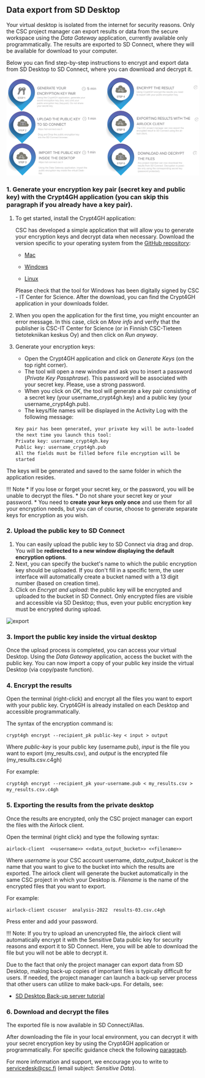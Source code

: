 ##  Data export from SD Desktop

Your virtual desktop is isolated from the internet for security reasons. Only the CSC project manager can export results or data from the secure workspace using the _Data Gateway_ application, currently available only programmatically. The results are exported to SD Connect, where they will be available for download to your computer. 


Below you can find step-by-step instructions to encrypt and export data from SD Desktop to SD Connect, where you can download and decrypt it. 

[![Data-export](images/desktop/airlock.png)](images/desktop/airlock.png)


### 1. Generate your encryption key pair (secret key and public key) with the Crypt4GH application (you can skip this paragraph if you already have a key pair).

1. To get started, install the Crypt4GH application:

   CSC has developed a simple application that will allow you to generate your encryption keys and decrypt data when necessary. 
   Download the version specific to your operating system from the [GitHub repository](https://github.com/CSCfi/crypt4gh-gui):

      * [Mac](https://github.com/CSCfi/crypt4gh-gui/releases/download/v1.3.0/crypt4gh-gui-python3.10-macos-amd64.zip)

      * [Windows](https://github.com/CSCfi/crypt4gh-gui/releases/download/v1.3.0/crypt4gh-gui-python3.10-windows-amd64.zip)

      * [Linux](https://github.com/CSCfi/crypt4gh-gui/releases/download/v1.3.0/crypt4gh-gui-python3.10-linux-amd64.zip)


   Please check that the tool for Windows has been digitally signed by CSC - IT Center for Science. After the download, you can find the Crypt4GH application in your downloads folder.

2. When you open the application for the first time, you might encounter an error message. In this case, click on _More info_ and verify that the publisher is CSC-IT Center for Science (or in Finnish CSC-Tieteen tietotekniikan keskus Oy) and then click on _Run anyway_.
   
3. Generate your encryption keys:

   * Open the Crypt4GH application and click on _Generate Keys_ (on the top right corner).
   * The tool will open a new window and ask you to insert a password (_Private Key Passphrase_). This password will be associated with your secret key. Please, use a strong password.
   * When you click on _OK_, the tool will generate a key pair consisting of a secret key (your username_crypt4gh.key) and a public key (your username_crypt4gh.pub).
   * The keys/file names will be displayed in the Activity Log with the following message:

   ```
   Key pair has been generated, your private key will be auto-loaded the next time you launch this tool:
   Private key: username_crypt4gh.key
   Public key: username_crypt4gh.pub
   All the fields must be filled before file encryption will be started
   ```

The keys will be generated and saved to the same folder in which the application resides.

!!! Note
    * If you lose or forget your secret key, or the password, you will be unable to decrypt the files.
    * Do not share your secret key or your password.
    * You need to **create your keys only once** and use them for all your encryption needs, but you can of course, choose to generate separate keys for encryption as you wish.


### 2. Upload the public key to SD Connect

1. You can easily upload the public key to SD Connect via drag and drop. You will be **redirected to a new window displaying the default encryption options**.
2. Next, you can specify the bucket's name to which the public encryption key should be uploaded. If you don't fill in a specific term, the user interface will automatically create a bucket named with a 13 digit number (based on creation time).
3. Click on _Encrypt and upload_: the public key will be encrypted and uploaded to the bucket in SD Connect. Only encrypted files are visible and accessible via SD Desktop; thus, even your public encryption key must be encrypted during upload.

<img width="960" alt="export" src="https://user-images.githubusercontent.com/83574067/160693019-e0bafc69-7bc6-4cb4-bca4-37db0e124b63.png">



### 3. Import the public key inside the virtual desktop

Once the upload process is completed, you can access your virtual Desktop. Using the _Data Gateway_ application, access the bucket with the public key. You can now import a copy of your public key inside the virtual Desktop (via copy/paste function). 


### 4. Encrypt the results

Open the terminal (right-click) and encrypt all the files you want to export with your public key. Crypt4GH is already installed on each Desktop and accessible programmatically. 

The syntax of the encryption command is:

```text
crypt4gh encrypt --recipient_pk public-key < input > output
```

Where *public-key* is your public key (username.pub), *input* is the file you want to export (my_results.csv), and *output* is the encrypted file (my_results.csv.c4gh)

For example:

```text
crypt4gh encrypt --recipient_pk your-username.pub < my_results.csv > my_results.csv.c4gh
```

### 5. Exporting the results from the private desktop

Once the results are encrypted, only the CSC project manager can export the files with the Airlock client. 

Open the terminal (right click) and  type the following syntax:

```text
airlock-client  <<username>> <<data_output_bucket>> <<filename>>
```

Where *username* is your CSC account username, *data_output_bukcet* is the name that you want to give to the bucket into which the results are exported. The airlock client will generate the bucket automatically in the same CSC project in which your Desktop is. *Filename* is the name of the encrypted files that you want to export.

For example:

```text
airlock-client cscuser  analysis-2022  results-03.csv.c4gh
```

Press enter and add your password. 

!!! Note: 
    If you try to upload an unencrypted file, the airlock client will automatically encrypt it with the Sensitive Data public key for security reasons and export it to SD Connect. Here, you will be able to download the file but you will not be able to decrypt it.

Due to the fact that only the project manager can export data from SD Desktop, making back-up copies of important files is typically difficult for users. 
If needed, the project manager can launch a back-up server process that other users can utilize to make back-ups. For details, see:

   * [SD Desktop Back-up server tutorial](tutorials/backup_sd_desktop.md)
     
 
### 6. Download and decrypt the files

The exported file is now available in SD Connect/Allas. 

After downloading the file in your local environment, you can decrypt it with your secret encryption key by using the Crypt4GH application or programmatically. For specific guidance check the following [paragraph](./sd_connect.md#data-download-and-decryption).

For more information and support, we encourage you to write to servicedesk@csc.fi (email subject: *Sensitive Data*).
